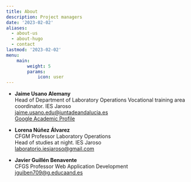 ```yaml
---
title: About
description: Project managers
date: '2023-02-02'
aliases:
  - about-us
  - about-hugo
  - contact
lastmod: '2023-02-02'
menu:
    main: 
        weight: 5
        params:
            icon: user
---
```


- **Jaime Usano Alemany**   
Head of Department of Laboratory Operations 
Vocational training area coordinator. IES Jaroso  
<jaime.usano.edu@juntadeandalucia.es>    
[Google Academic Profile](<https://scholar.google.es/citations?user=mnCnEF8AAAAJ&hl=es>)   

- **Lorena Núñez Álvarez**  
CFGM Professor Laboratory Operations  
Head of studies at night. IES Jaroso   
<laboratorio.iesjaroso@gmail.com>  

- **Javier Guillén Benavente**  
CFGS Professor Web Application Development  
<jguiben709@g.educaand.es>  
